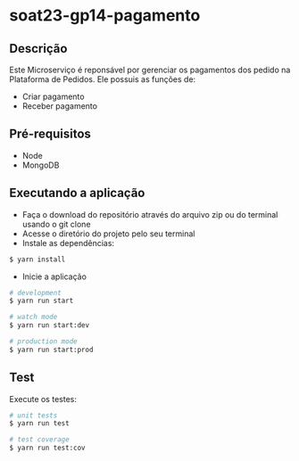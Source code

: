 # soat23-gp14-pagamento

## Descrição
Este Microserviço é reponsável por gerenciar os pagamentos dos pedido na Plataforma de Pedidos.
Ele possuis as funções de:
- Criar pagamento
- Receber pagamento

## Pré-requisitos
- Node
- MongoDB

## Executando a aplicação
- Faça o download do repositório através do arquivo zip ou do terminal usando o git clone
- Acesse o diretório do projeto pelo seu terminal
- Instale as dependências:
```bash
$ yarn install
```
- Inicie a aplicação
```bash
# development
$ yarn run start

# watch mode
$ yarn run start:dev

# production mode
$ yarn run start:prod
```

## Test
Execute os testes:
```bash
# unit tests
$ yarn run test

# test coverage
$ yarn run test:cov
```